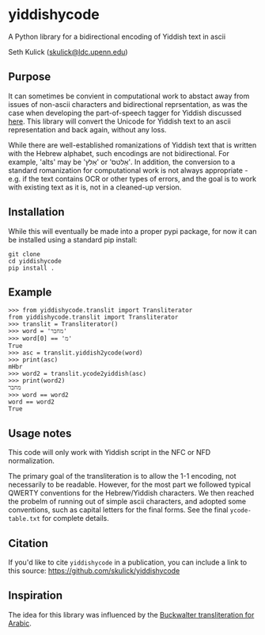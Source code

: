 # yiddishycode

A Python library for a bidirectional encoding of Yiddish text in ascii

Seth Kulick (skulick@ldc.upenn.edu)

## Purpose
 It can sometimes be convient in computational work to abstact away from issues of non-ascii characters and bidirectional reprsentation, as was the case when developing the part-of-speech tagger for Yiddish discussed [here](https://arxiv.org/abs/2204.01175).  This library will convert the Unicode for Yiddish text to an ascii representation and back again, without any loss.  

While there are well-established romanizations of Yiddish text that is written with the Hebrew alphabet, such encodings are not bidirectional.  For example, 'alts' may be 'אַלץ' or '‪אַלטס'.  In addition, the conversion to a standard romanization for computational work is not always appropriate - e.g. if the text contains OCR or other types of errors, and the goal is to work with existing text as it is, not in a cleaned-up version.   

## Installation 
While this will eventually be made into a proper pypi package, for now it can be installed using a standard pip install:

```
git clone
cd yiddishycode
pip install .
```
## Example

```
>>> from yiddishycode.translit import Transliterator
from yiddishycode.translit import Transliterator
>>> translit = Transliterator()
>>> word = 'מחבר'
>>> word[0] == 'מ'
True
>>> asc = translit.yiddish2ycode(word)
>>> print(asc)
mHbr
>>> word2 = translit.ycode2yiddish(asc)
>>> print(word2)
מחבר
>>> word == word2
word == word2
True
```

## Usage notes
This code will only work with Yiddish script in the NFC or NFD normalization.  

The primary goal of the transliteration is to allow the 1-1 encoding, not necessarily to be readable. However, for the most part we followed typical QWERTY conventions for the Hebrew/Yiddish characters.  We then reached the probelm of running out of simple ascii characters, and adopted some conventions, such as capital letters for the final forms.  See the final `ycode-table.txt` for complete details.  

## Citation

If you'd like to cite `yiddishycode` in a publication, you can include a link to this source:
https://github.com/skulick/yiddishycode

## Inspiration

The idea for this library was influenced by the [Buckwalter transliteration for Arabic](https://en.wikipedia.org/wiki/Buckwalter_transliteration).



